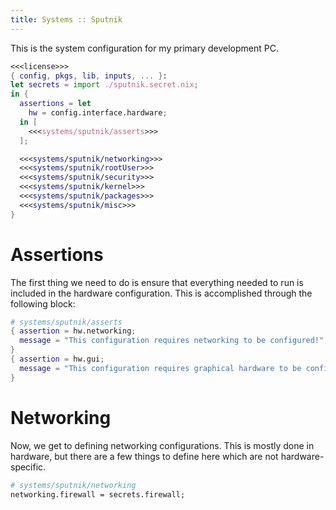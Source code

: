 ```yaml
---
title: Systems :: Sputnik
---
```

This is the system configuration for my primary development PC.

```nix systems/sputnik.nix
<<<license>>>
{ config, pkgs, lib, inputs, ... }:
let secrets = import ./sputnik.secret.nix;
in {
  assertions = let
    hw = config.interface.hardware;
  in [
    <<<systems/sputnik/asserts>>>
  ];

  <<<systems/sputnik/networking>>>
  <<<systems/sputnik/rootUser>>>
  <<<systems/sputnik/security>>>
  <<<systems/sputnik/kernel>>>
  <<<systems/sputnik/packages>>>
  <<<systems/sputnik/misc>>>
}
```

# Assertions
The first thing we need to do is ensure that everything needed to run is included in the hardware configuration. This is accomplished through the following block:
```nix "systems/sputnik/asserts"
# systems/sputnik/asserts
{ assertion = hw.networking;
  message = "This configuration requires networking to be configured!";
}
{ assertion = hw.gui;
  message = "This configuration requires graphical hardware to be configured!";
}
```

# Networking
Now, we get to defining networking configurations. This is mostly done in hardware, but there are a few things to define here which are not hardware-specific.
```nix "systems/sputnik/networking"
# systems/sputnik/networking
networking.firewall = secrets.firewall;
```

